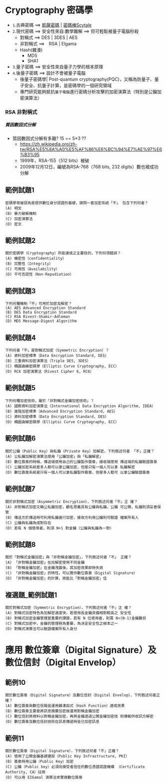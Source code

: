 # Cryptography 密碼學
- `1`.古典密碼 ==> [凱薩密碼](https://en.wikipedia.org/wiki/Caesar_cipher)  | [密碼棒Scytale](https://en.wikipedia.org/wiki/Scytale)
- `2`.現代密碼 ==> 安全性來自:數學難解 ==> 但可輕鬆被量子電腦秒殺
  - 對稱式 ==> DES | 3DES | AES
  - 非對稱式 ==>　RSA | Elgama
  - Hash(雜湊)
    - MD5
    - SHA1 
- `3`.量子密碼 ==> 安全性來自量子力學的根本原理
- `4`.後量子密碼 ==> 設計不會被量子電腦
  - 後量子密碼學| Post-quantum cryptography(PQC)，又稱為防量子、量子安全、抗量子計算，是密碼學的一個研究領域
  - 專門研究能夠抵抗`量子電腦`進行密碼分析攻擊的加密演算法（特別是公鑰加密演算法）
### RSA 非對稱式
##### 質因數因式分解
- 質因數因式分解有多難? 15 == 5*3 ??
  - https://zh.wikipedia.org/zh-tw/RSA%E5%8A%A0%E5%AF%86%E6%BC%94%E7%AE%97%E6%B3%95
  - 1999年，RSA-155（512 bits）被破
  - 2009年12月12日，編號為RSA-768（768 bits, 232 digits）數也被成功分解 

## 範例試題1
```
密碼學常被認為是提供數位身分認證的基礎，請問一套加密系統「不」 包含下列何者？
(A) 明文
(B) 暴力破解機制
(C) 加密演算法
(D) 密文
```
## 範例試題2
```
關於密碼學（Cryptography）所能達成之主要目的，下列何項錯誤？
(A) 機密性（confidentiality）
(B) 完整性（Integrity）
(C) 可用性（Availability）
(D) 不可否認性（Non-Repudiation）
```
## 範例試題3
```
下列何種機制「不」可用於加密及解密？
(A) AES Advanced Encryption Standard
(B) DES Data Encryption Standard
(C) RSA Rivest-Shamir-Adleman
(D) MD5 Message-Digest Algorithm 
```
## 範例試題4
```
下列何者「不」是對稱式加密（Symmetric Encryption）？
(A) 資料加密標準（Data Encryption Standard, DES）
(B) 三重資料加密演算法（Triple DES, 3DES）
(C) 橢圓曲線密碼學（Elliptic Curve Cryptography, ECC）
(D) RC6 加密演算法（Rivest Cipher 6, RC6）
```

## 範例試題5
```
下列何種加密技術，屬於「非對稱式金鑰加密技術」？
(A) 國際資料加密演算法（International Data Encryption Algorithm, IDEA）
(B) 進階加密標準（Advanced Encryption Standard, AES）
(C) 資料加密標準（Data Encryption Standard, DES）
(D) 橢圓曲線密碼學（Elliptic Curve Cryptography, ECC）
```
## 範例試題6
```
關於公鑰（Public Key）與私鑰（Private Key）加解密，下列敘述何者 「不」正確？
(A) 公私鑰加解密演算法使用「公鑰加密」與「私鑰解密」
(B) 數位簽章的時候，傳送端使用自己的公鑰製作簽章，接收端使用 傳送端的私鑰驗證簽章
(C) 公鑰加密系統是多人都可以拿公鑰加密，但是只有一個人可以拿 私鑰解密
(D) 數位簽章系統是只有一個人可以拿私鑰製作簽章，但是多人都可 以拿公鑰驗證簽章
```
## 範例試題7
```
關於非對稱式加密（Asymmetric Encryption），下列敘述何者「不」正 確？
(A) 非對稱式加密又稱公私鑰加密，顧名思義具有公鑰與私鑰，公鑰 可公開，私鑰則須妥善保管
(B) 傳送方於傳送時可利用私鑰進行加密，接收方利用公鑰則可驗證 檔案所有人
(C) 公鑰與私鑰為成對存在
(D) 若有 N 個使用者，則須 N+1 對金鑰（公鑰與私鑰為一對）
```
## 範例試題8
```
關於「對稱式金鑰加密」與「非對稱金鑰加密」，下列敘述何者「不」 正確？
(A) 「非對稱金鑰加密」在加解密使用不同金鑰
(B) 「對稱金鑰加密」在金鑰洩露後，其加密效果即時失效
(C) 「非對稱金鑰加密」的特性，可以實作數位簽章（Digital Signature）
(D) 「非對稱金鑰加密」的計算，效能比「對稱金鑰加密」佳
```
## 複選題_範例試題1
```
關於對稱式加密（Symmetric Encryption），下列敘述何者「不」正 確？
(A) 對稱式加密特色為加解密速度快，若使用長金鑰具備相對較高之 安全性
(B) 對稱式加密金鑰管理是重要的課題，若有 N 位使用者，則需 N×(N-1)金鑰數目
(C) 對稱式加密中，金鑰的管理極為重要，為決定安全性之根本之一
(D) 對稱式演算法可以驗證檔案所有人身分
```



# 應用 數位簽章（Digital Signature）及數位信封（Digital Envelop）
## 範例10
```
關於數位簽章（Digital Signature）及數位信封（Digital Envelop），下列敘述何者正確？
(A) 數位簽章與數位信箱皆運用雜湊函式（Hash Function）達成效果
(B) 數位簽章主要是將訊息摘要加密後運用對稱金鑰加密
(C) 數位信封將資料以對稱金鑰加密，再將金鑰透過公開金鑰加密技 術傳輸供收訊方解密
(D) 數位簽章及數位信封技術在訊息傳遞時皆已加密訊息
```
## 範例11
```
關於數位簽章（Digital Signature），下列敘述何者「不」正確？
(A) 使用了公開金鑰基礎建設（Public Key Infrastructure, PKI）
(B) 簽章時用公鑰（Public Key）加密
(C) 公鑰（Public key）必須向接受者信任的數位憑證認證機構 （Certificate Authority, CA）註冊
(D) 可以用 EIGamal 演算法來實做數位簽章
```




